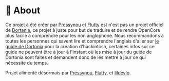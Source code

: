 # 📝 About

Ce projet à été créer par [Pressynou](https://pressynou.ch) et [Flutty](https://github.com/FluttyPNG) est n'est pas un projet officiel de [Dortania](https://github.com/dortania), ce projet à juste pour but de traduire et de rendre OpenCore plus facile à comprendre pour les non anglophone. Nous recommandons à toutes les personnes qui savent lire et comprendre l'anglais d'aller sur [le guide de Dortonia](https://dortania.github.io/OpenCore-Install-Guide/) pour la création d'hackintosh, certaines infos sur ce guide ne peuvent être à jour à l'instant où les mise à jour du guide de Dortonia sont faites et demandent donc de les mettre à jour ce qui nécessite du temps.



Projet alimenté désormais par [Pressynou](https://pressynou.ch), [Flutty](https://github.com/FluttyPNG), et [lildevlo](https://github.com/lildevlo).
